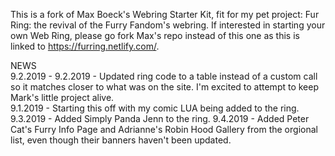 This is a fork of Max Boeck's Webring Starter Kit, fit for my pet project: Fur Ring: the revival of the Furry Fandom's webring.
If interested in starting your own Web Ring, please go fork Max's repo instead of this one as this is linked to https://furring.netlify.com/.


NEWS<br>
9.2.2019 - 9.2.2019 - Updated ring code to a table instead of a custom call so it matches closer to what was on the site. I'm excited to attempt to keep Mark's little project alive.<br>
9.1.2019 - Starting this off with my comic LUA being added to the ring.<br>
9.3.2019 - Added Simply Panda Jenn to the ring.
9.4.2019 - Added Peter Cat's Furry Info Page and Adrianne's Robin Hood Gallery from the orgional list, even though their banners haven't been updated.
